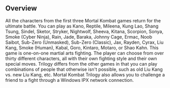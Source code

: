 ## Overview

All the characters from the first three Mortal Kombat games return for the ultimate battle. You can play as Kano, Reptile, Mileena, Kung Lao, Shang Tsung, Sindel, Sketor, Stryker, Nightwolf, Sheeva, Kitana, Scorpion, Sonya, Smoke (Cyber Ninja), Rain, Jade, Baraka, Johnny Cage, Ermac, Noob Saibot, Sub-Zero (Unmasked), Sub-Zero (Classic), Jax, Rayden, Cyrax, Liu Kang, Smoke (Human), Kabal, Goro, Kintaro, Motaro, or Shao Kahn. This game is one-on-one martial arts fighting. The player can choose from over thirty different characters, all with their own fighting style and their own special moves. Trilogy differs from the other games in that you can play combinations of people that otherwise isn't possible, such as old Liu Kang vs. new Liu Kang, etc. Mortal Kombat Trilogy also allows you to challenge a friend to a fight through a Windows IPX network connection.